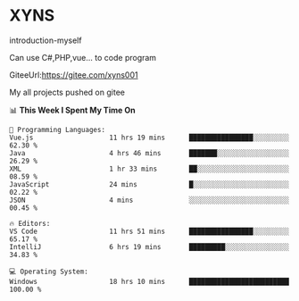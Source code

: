 # XYNS
introduction-myself

Can use C#,PHP,vue... to code program

GiteeUrl:https://gitee.com/xyns001

My all projects pushed on gitee

<!--START_SECTION:waka-->
📊 **This Week I Spent My Time On** 

```text
💬 Programming Languages: 
Vue.js                   11 hrs 19 mins      ████████████████░░░░░░░░░   62.30 % 
Java                     4 hrs 46 mins       ███████░░░░░░░░░░░░░░░░░░   26.29 % 
XML                      1 hr 33 mins        ██░░░░░░░░░░░░░░░░░░░░░░░   08.59 % 
JavaScript               24 mins             █░░░░░░░░░░░░░░░░░░░░░░░░   02.22 % 
JSON                     4 mins              ░░░░░░░░░░░░░░░░░░░░░░░░░   00.45 % 

🔥 Editors: 
VS Code                  11 hrs 51 mins      ████████████████░░░░░░░░░   65.17 % 
IntelliJ                 6 hrs 19 mins       █████████░░░░░░░░░░░░░░░░   34.83 % 

💻 Operating System: 
Windows                  18 hrs 10 mins      █████████████████████████   100.00 % 
```


<!--END_SECTION:waka-->

